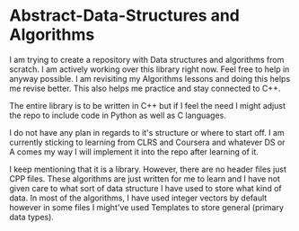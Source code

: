 # Abstract-Data-Structures and Algorithms

I am trying to create a repository with Data structures and algorithms from scratch. I am actively working over this library right now. Feel free to help in anyway possible. I am revisiting my Algorithms lessons and doing this helps me revise better. This also helps me practice and stay connected to C++.

The entire library is to be written in C++ but if I feel the need I might adjust the repo to include code in Python as well as C languages.

I do not have any plan in regards to it's structure or where to start off. I am currently sticking to learning from CLRS and Coursera and whatever DS or A comes my way I will implement it into the repo after learning of it.

I keep mentioning that it is a library. However, there are no header files just CPP files. These algorithms are just written for me to learn and I have not given care to what sort of data structure I have used to store what kind of data. In most of the algorithms, I have used integer vectors by default however in some files I might've used Templates to store general (primary data types).

